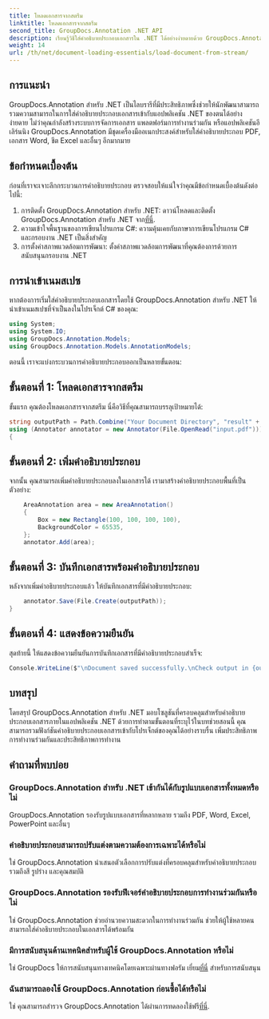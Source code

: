```yaml
---
title: โหลดเอกสารจากสตรีม
linktitle: โหลดเอกสารจากสตรีม
second_title: GroupDocs.Annotation .NET API
description: เรียนรู้วิธีใส่คำอธิบายประกอบเอกสารใน .NET ได้อย่างง่ายดายด้วย GroupDocs.Annotation ปรับปรุงการทำงานร่วมกันและประสิทธิภาพการทำงาน
weight: 14
url: /th/net/document-loading-essentials/load-document-from-stream/
---
```

## การแนะนำ
GroupDocs.Annotation สำหรับ .NET เป็นไลบรารีที่มีประสิทธิภาพซึ่งช่วยให้นักพัฒนาสามารถรวมความสามารถในการใส่คำอธิบายประกอบเอกสารเข้ากับแอปพลิเคชัน .NET ของตนได้อย่างง่ายดาย ไม่ว่าคุณกำลังสร้างระบบการจัดการเอกสาร แพลตฟอร์มการทำงานร่วมกัน หรือแอปพลิเคชันอีเลิร์นนิง GroupDocs.Annotation มีชุดเครื่องมืออเนกประสงค์สำหรับใส่คำอธิบายประกอบ PDF, เอกสาร Word, ชีต Excel และอื่นๆ อีกมากมาย
## ข้อกำหนดเบื้องต้น
ก่อนที่เราจะเจาะลึกกระบวนการคำอธิบายประกอบ ตรวจสอบให้แน่ใจว่าคุณมีข้อกำหนดเบื้องต้นดังต่อไปนี้:
1. การติดตั้ง GroupDocs.Annotation สำหรับ .NET: ดาวน์โหลดและติดตั้ง GroupDocs.Annotation สำหรับ .NET จาก[ที่นี่](https://releases.groupdocs.com/annotation/net/).
2. ความเข้าใจพื้นฐานของการเขียนโปรแกรม C#: ความคุ้นเคยกับภาษาการเขียนโปรแกรม C# และกรอบงาน .NET เป็นสิ่งสำคัญ
3. การตั้งค่าสภาพแวดล้อมการพัฒนา: ตั้งค่าสภาพแวดล้อมการพัฒนาที่คุณต้องการด้วยการสนับสนุนกรอบงาน .NET

## การนำเข้าเนมสเปซ
หากต้องการเริ่มใส่คำอธิบายประกอบเอกสารโดยใช้ GroupDocs.Annotation สำหรับ .NET ให้นำเข้าเนมสเปซที่จำเป็นลงในโปรเจ็กต์ C# ของคุณ:
```csharp
using System;
using System.IO;
using GroupDocs.Annotation.Models;
using GroupDocs.Annotation.Models.AnnotationModels;
```

ตอนนี้ เราจะแบ่งกระบวนการคำอธิบายประกอบออกเป็นหลายขั้นตอน:
## ขั้นตอนที่ 1: โหลดเอกสารจากสตรีม
ขั้นแรก คุณต้องโหลดเอกสารจากสตรีม นี่คือวิธีที่คุณสามารถบรรลุเป้าหมายได้:
```csharp
string outputPath = Path.Combine("Your Document Directory", "result" + Path.GetExtension("input.pdf"));
using (Annotator annotator = new Annotator(File.OpenRead("input.pdf")))
{
```
## ขั้นตอนที่ 2: เพิ่มคำอธิบายประกอบ
จากนั้น คุณสามารถเพิ่มคำอธิบายประกอบลงในเอกสารได้ เรามาสร้างคำอธิบายประกอบพื้นที่เป็นตัวอย่าง:
```csharp
	AreaAnnotation area = new AreaAnnotation()
	{
		Box = new Rectangle(100, 100, 100, 100),
		BackgroundColor = 65535,
	};
	annotator.Add(area);
```
## ขั้นตอนที่ 3: บันทึกเอกสารพร้อมคำอธิบายประกอบ
หลังจากเพิ่มคำอธิบายประกอบแล้ว ให้บันทึกเอกสารที่มีคำอธิบายประกอบ:
```csharp
	annotator.Save(File.Create(outputPath));
}
```
## ขั้นตอนที่ 4: แสดงข้อความยืนยัน
สุดท้ายนี้ ให้แสดงข้อความยืนยันการบันทึกเอกสารที่มีคำอธิบายประกอบสำเร็จ:
```csharp
Console.WriteLine($"\nDocument saved successfully.\nCheck output in {outputPath}.");
```

## บทสรุป
โดยสรุป GroupDocs.Annotation สำหรับ .NET มอบโซลูชันที่ครอบคลุมสำหรับคำอธิบายประกอบเอกสารภายในแอปพลิเคชัน .NET ด้วยการทำตามขั้นตอนที่ระบุไว้ในบทช่วยสอนนี้ คุณสามารถรวมฟังก์ชันคำอธิบายประกอบเอกสารเข้ากับโปรเจ็กต์ของคุณได้อย่างราบรื่น เพิ่มประสิทธิภาพการทำงานร่วมกันและประสิทธิภาพการทำงาน
## คำถามที่พบบ่อย
### GroupDocs.Annotation สำหรับ .NET เข้ากันได้กับรูปแบบเอกสารทั้งหมดหรือไม่
GroupDocs.Annotation รองรับรูปแบบเอกสารที่หลากหลาย รวมถึง PDF, Word, Excel, PowerPoint และอื่นๆ
### คำอธิบายประกอบสามารถปรับแต่งตามความต้องการเฉพาะได้หรือไม่
ใช่ GroupDocs.Annotation นำเสนอตัวเลือกการปรับแต่งที่ครอบคลุมสำหรับคำอธิบายประกอบ รวมถึงสี รูปร่าง และคุณสมบัติ
### GroupDocs.Annotation รองรับฟีเจอร์คำอธิบายประกอบการทำงานร่วมกันหรือไม่
ใช่ GroupDocs.Annotation ช่วยอำนวยความสะดวกในการทำงานร่วมกัน ช่วยให้ผู้ใช้หลายคนสามารถใส่คำอธิบายประกอบในเอกสารได้พร้อมกัน
### มีการสนับสนุนด้านเทคนิคสำหรับผู้ใช้ GroupDocs.Annotation หรือไม่
 ใช่ GroupDocs ให้การสนับสนุนทางเทคนิคโดยเฉพาะผ่านทางฟอรัม เยี่ยม[ที่นี่](https://forum.groupdocs.com/c/annotation/10) สำหรับการสนับสนุน
### ฉันสามารถลองใช้ GroupDocs.Annotation ก่อนซื้อได้หรือไม่
 ใช่ คุณสามารถสำรวจ GroupDocs.Annotation ได้ผ่านการทดลองใช้ฟรี[ที่นี่](https://releases.groupdocs.com/).